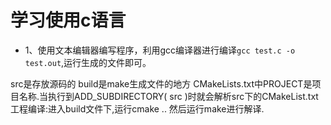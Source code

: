 # 学习使用c语言
- 1、使用文本编辑器编写程序，利用gcc编译器进行编译`gcc test.c -o test.out`,运行生成的文件即可。


src是存放源码的
build是make生成文件的地方
CMakeLists.txt中PROJECT是项目名称.当执行到ADD_SUBDIRECTORY( src )时就会解析src下的CMakeList.txt
工程编译:进入build文件下,运行cmake .. 然后运行make进行解译.
